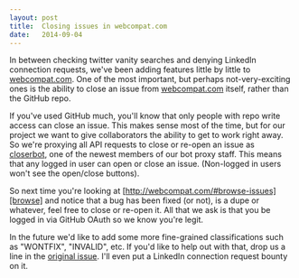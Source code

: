 ```yaml
---
layout: post
title:  Closing issues in webcompat.com
date:   2014-09-04
---
```


In between checking twitter vanity searches and denying LinkedIn connection requests, we've been adding features little by little to [webcompat.com][wc]. One of the most important, but perhaps not-very-exciting ones is the ability to close an issue from [webcompat.com][wc] itself, rather than the GitHub repo.

If you've used GitHub much, you'll know that only people with repo write access can close an issue. This makes sense most of the time, but for our project we want to give collaborators the ability to get to work right away. So we're proxying all API requests to close or re-open an issue as [closerbot][cb], one of the newest members of our bot proxy staff. This means that any logged in user can open or close an issue. (Non-logged in users won't see the open/close buttons).

So next time you're looking at [http://webcompat.com/#browse-issues][browse] and notice that a bug has been fixed (or not), is a dupe or whatever, feel free to close or re-open it. All that we ask is that you be logged in via GitHub OAuth so we know you're legit.

In the future we'd like to add some more fine-grained classifications such as "WONTFIX", "INVALID", etc. If you'd like to help out with that, drop us a line in the [original issue][issue]. I'll even put a LinkedIn connection request bounty on it.


[wc]: http://webcompat.com
[cb]: https://github.com/closerbot
[browse]: http://webcompat.com/#browse-issues
[issue]: https://github.com/webcompat/webcompat.com/issues/196